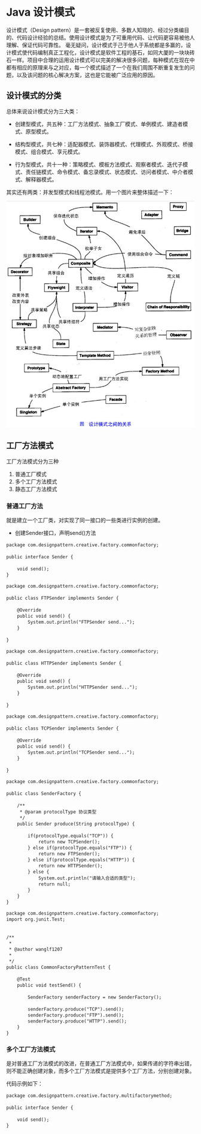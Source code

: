 # Java 设计模式
设计模式（Design pattern）是一套被反复使用、多数人知晓的、经过分类编目的、代码设计经验的总结。使用设计模式是为了可重用代码、让代码更容易被他人理解、保证代码可靠性。 毫无疑问，设计模式于己于他人于系统都是多赢的，设计模式使代码编制真正工程化，设计模式是软件工程的基石，如同大厦的一块块砖石一样。项目中合理的运用设计模式可以完美的解决很多问题，每种模式在现在中都有相应的原理来与之对应，每一个模式描述了一个在我们周围不断重复发生的问题，以及该问题的核心解决方案，这也是它能被广泛应用的原因。

## 设计模式的分类

总体来说设计模式分为三大类：

* 创建型模式，共五种：工厂方法模式、抽象工厂模式、单例模式、建造者模式、原型模式。

* 结构型模式，共七种：适配器模式、装饰器模式、代理模式、外观模式、桥接模式、组合模式、享元模式。

* 行为型模式，共十一种：策略模式、模板方法模式、观察者模式、迭代子模式、责任链模式、命令模式、备忘录模式、状态模式、访问者模式、中介者模式、解释器模式。

其实还有两类：并发型模式和线程池模式。用一个图片来整体描述一下：

![我是图片](./src/main/resources/images/dp-all.png)

## 工厂方法模式
工厂方法模式分为三种
1. 普通工厂模式
2. 多个工厂方法模式
3. 静态工厂方法模式

### 普通工厂方法
就是建立一个工厂类，对实现了同一接口的一些类进行实例的创建。

* 创建Sender接口，声明send()方法
```$xslt
package com.designpattern.creative.factory.commonfactory;

public interface Sender {

	void send();
}
```

```$xslt
package com.designpattern.creative.factory.commonfactory;

public class FTPSender implements Sender {

	@Override
	public void send() {
		System.out.println("FTPSender send...");
	}

}

```

```$xslt
package com.designpattern.creative.factory.commonfactory;

public class HTTPSender implements Sender {

	@Override
	public void send() {
		System.out.println("HTTPSender send...");
	}

}

```
```$xslt
package com.designpattern.creative.factory.commonfactory;

public class TCPSender implements Sender {

	@Override
	public void send() {
		System.out.println("TCPSender send...");
	}

}

```

```$xslt
package com.designpattern.creative.factory.commonfactory;

public class SenderFactory {
	
	/**
	 * @param protocolType 协议类型
	 */
	public Sender produce(String protocolType) {
		
		if(protocolType.equals("TCP")) {
			return new TCPSender();
		} else if(protocolType.equals("FTP")) {
			return new FTPSender();
		} else if(protocolType.equals("HTTP")) {
			return new HTTPSender();
		} else {
			System.out.println("请输入合适的类型");
			return null;
		}
	}
}

```

```$xslt
package com.designpattern.creative.factory.commonfactory;
import org.junit.Test;


/**
 *
 * @author wanglf1207
 * 
 */
public class CommonFactoryPatternTest {

	@Test
	public void testSend() {
		
		SenderFactory senderFactory = new SenderFactory();
		
		senderFactory.produce("TCP").send();
		senderFactory.produce("FTP").send();
		senderFactory.produce("HTTP").send();
	}
}

```
### 多个工厂方法模式
是对普通工厂方法模式的改进，在普通工厂方法模式中，如果传递的字符串出错，则不能正确创建对象，而多个工厂方法模式是提供多个工厂方法，分别创建对象。

代码示例如下：

```aidl
package com.designpattern.creative.factory.multifactorymethod;

public interface Sender {

	void send();
}

```